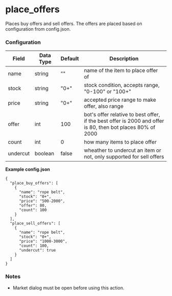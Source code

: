 # place_offers

Places buy offers and sell offers. The offers are placed based on configuration from config.json.

### Configuration

| Field    | Data Type | Default | Description                                                                                                |
| -------- | --------- | ------- | ---------------------------------------------------------------------------------------------------------- |
| name     | string    | ""      | name of the item to place offer of                                                                         |
| stock    | string    | "0+"    | stock condition, accepts range, "0-100" or "100+"                                                          |
| price    | string    | "0+"    | accepted price range to make offer, also range                                                             |
| offer    | int       | 100     | bot's offer relative to best offer, if the best offer is 2000 and offer is 80, then bot places 80% of 2000 |
| count    | int       | 0       | how many items to place offer                                                                              |
| undercut | boolean   | false   | wheather to undercut an item or not, only supported for sell offers                                        |

**Example config.json**

```
{
  "place_buy_offers": [
    {
      "name": "rope belt",
      "stock": "0+",
      "price": "500-2000",
      "offer": 80,
      "count": 100
    }
  ],
  "place_sell_offers": [
    {
      "name": "rope belt",
      "stock": "0+",
      "price": "1000-3000",
      "count": 100,
      "undercut": true
    }
  ]
}
```

### Notes

- Market dialog must be open before using this action.
